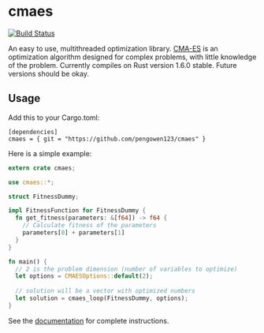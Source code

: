 # cmaes
[![Build Status](https://travis-ci.org/pengowen123/cmaes.svg?branch=master)](https://travis-ci.org/pengowen123/cmaes)

An easy to use, multithreaded optimization library.
[CMA-ES](https://en.wikipedia.org/wiki/CMA-ES) is an optimization algorithm designed for complex problems, with little knowledge of the problem. Currently compiles on Rust version 1.6.0 stable. Future versions should be okay.

## Usage

Add this to your Cargo.toml:
```
[dependencies]
cmaes = { git = "https://github.com/pengowen123/cmaes" }
```

Here is a simple example:
```rust
extern crate cmaes;

use cmaes::*;

struct FitnessDummy;

impl FitnessFunction for FitnessDummy {
  fn get_fitness(parameters: &[f64]) -> f64 {
    // Calculate fitness of the parameters
    parameters[0] + parameters[1]
  }
}

fn main() {
  // 2 is the problem dimension (number of variables to optimize)
  let options = CMAESOptions::default(2);
  
  // solution will be a vector with optimized numbers
  let solution = cmaes_loop(FitnessDummy, options);
}
```

See the [documentation](http://pengowen123.github.io/cmaes/cmaes/index.html) for complete instructions.
